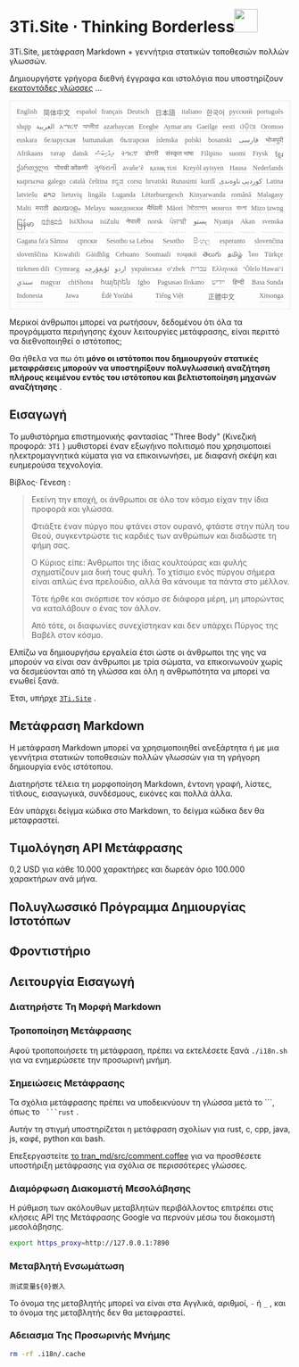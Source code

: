 <h1 style="justify-content:space-between">3Ti.Site ⋅ Thinking Borderless<img src="//i-01.eu.org/3Ti/logo.svg" style="user-select:none;margin-top:-1px;width:42px"></h1>

3Ti.Site, μετάφραση Markdown + γεννήτρια στατικών τοποθεσιών πολλών γλωσσών.

Δημιουργήστε γρήγορα διεθνή έγγραφα και ιστολόγια που υποστηρίζουν [εκατοντάδες γλώσσες](https://github.com/i18n-site/node/blob/main/lang/src/index.js) ...

<pre class="langli" style="display:flex;flex-wrap:wrap;background:transparent;border:1px solid #eee;font-size:12px;box-shadow:0 0 3px inset #eee;padding:12px 5px 4px 12px;justify-content:space-between;"><style>pre.langli i{font-weight:300;font-family:s;margin-right:7px;margin-bottom:8px;font-style:normal;color:#666;border-bottom:1px dashed #ccc;}</style><i>English</i><i> 简体中文 </i><i>español</i><i>français</i><i>Deutsch</i><i> 日本語 </i><i>italiano</i><i>한국어</i><i>русский</i><i>português</i><i>shqip</i><i>‫العربية‬</i><i>አማርኛ</i><i>অসমীয়া</i><i>azərbaycan</i><i>Eʋegbe</i><i>Aymar aru</i><i>Gaeilge</i><i>eesti</i><i>ଓଡ଼ିଆ</i><i>Oromoo</i><i>euskara</i><i>беларуская</i><i>bamanakan</i><i>български</i><i>íslenska</i><i>polski</i><i>bosanski</i><i>‫فارسی‬</i><i>भोजपुरी</i><i>Afrikaans</i><i>татар</i><i>dansk</i><i>‫ދިވެހިބަސް‬</i><i>ትግርኛ</i><i>डोगरी</i><i>संस्कृत भाषा</i><i>Filipino</i><i>suomi</i><i>Frysk</i><i>ខ្មែរ</i><i>ქართული</i><i>गोंयची कोंकणी</i><i>ગુજરાતી</i><i>avañe’ẽ</i><i>қазақ тілі</i><i>Kreyòl ayisyen</i><i>Hausa</i><i>Nederlands</i><i>кыргызча</i><i>galego</i><i>català</i><i>čeština</i><i>ಕನ್ನಡ</i><i>corsu</i><i>hrvatski</i><i>Runasimi</i><i>kurdî</i><i>‫کوردیی ناوەندی‬</i><i>Latina</i><i>latviešu</i><i>ລາວ</i><i>lietuvių</i><i>lingála</i><i>Luganda</i><i>Lëtzebuergesch</i><i>Kinyarwanda</i><i>română</i><i>Malagasy</i><i>Malti</i><i>मराठी</i><i>മലയാളം</i><i>Melayu</i><i>македонски</i><i>मैथिली</i><i>Māori</i><i>মৈতৈলোন্</i><i>монгол</i><i>বাংলা</i><i>Mizo ṭawng</i><i>မြန်မာ</i><i>𞄀𞄄𞄰𞄩𞄍𞄜𞄰</i><i>IsiXhosa</i><i>isiZulu</i><i>नेपाली</i><i>norsk</i><i>ਪੰਜਾਬੀ</i><i>‫پښتو‬</i><i>Nyanja</i><i>Akan</i><i>svenska</i><i>Gagana fa'a Sāmoa</i><i>српски</i><i>Sesotho sa Leboa</i><i>Sesotho</i><i>සිංහල</i><i>esperanto</i><i>slovenčina</i><i>slovenščina</i><i>Kiswahili</i><i>Gàidhlig</i><i>Cebuano</i><i>Soomaali</i><i>тоҷикӣ</i><i>తెలుగు</i><i>தமிழ்</i><i>ไทย</i><i>Türkçe</i><i>türkmen dili</i><i>Cymraeg</i><i>‫ئۇيغۇرچە‬</i><i>‫اردو‬</i><i>українська</i><i>o‘zbek</i><i>‫עברית‬</i><i>Ελληνικά</i><i>ʻŌlelo Hawaiʻi</i><i>‫سنڌي‬</i><i>magyar</i><i>chiShona</i><i>հայերեն</i><i>Igbo</i><i>Pagsasao Ilokano</i><i>‫ייִדיש‬</i><i>हिन्दी</i><i>Basa Sunda</i><i>Indonesia</i><i>Jawa</i><i>Èdè Yorùbá</i><i>Tiếng Việt</i><i> 正體中文 </i><i>Xitsonga</i></pre>

Μερικοί άνθρωποι μπορεί να ρωτήσουν, δεδομένου ότι όλα τα προγράμματα περιήγησης έχουν λειτουργίες μετάφρασης, είναι περιττό να διεθνοποιηθεί ο ιστότοπος;

Θα ήθελα να πω ότι **μόνο οι ιστότοποι που δημιουργούν στατικές μεταφράσεις μπορούν να υποστηρίξουν πολυγλωσσική αναζήτηση πλήρους κειμένου εντός του ιστότοπου και βελτιστοποίηση μηχανών αναζήτησης** .

## Εισαγωγή

Το μυθιστόρημα επιστημονικής φαντασίας &quot;Three Body&quot; (Κινεζική προφορά: `3Tǐ` ) μυθιστορεί έναν εξωγήινο πολιτισμό που χρησιμοποιεί ηλεκτρομαγνητικά κύματα για να επικοινωνήσει, με διαφανή σκέψη και ευημερούσα τεχνολογία.

Βίβλος· Γένεση :

> Εκείνη την εποχή, οι άνθρωποι σε όλο τον κόσμο είχαν την ίδια προφορά και γλώσσα.
>
> Φτιάξτε έναν πύργο που φτάνει στον ουρανό, φτάστε στην πύλη του Θεού, συγκεντρώστε τις καρδιές των ανθρώπων και διαδώστε τη φήμη σας.
>
> Ο Κύριος είπε: Άνθρωποι της ίδιας κουλτούρας και φυλής σχηματίζουν μια δική τους φυλή. Το χτίσιμο ενός πύργου σήμερα είναι απλώς ένα πρελούδιο, αλλά θα κάνουμε τα πάντα στο μέλλον.
>
> Τότε ήρθε και σκόρπισε τον κόσμο σε διάφορα μέρη, μη μπορώντας να καταλάβουν ο ένας τον άλλον.
>
> Από τότε, οι διαφωνίες συνεχίστηκαν και δεν υπάρχει Πύργος της Βαβέλ στον κόσμο.

Ελπίζω να δημιουργήσω εργαλεία έτσι ώστε οι άνθρωποι της γης να μπορούν να είναι σαν άνθρωποι με τρία σώματα, να επικοινωνούν χωρίς να δεσμεύονται από τη γλώσσα και όλη η ανθρωπότητα να μπορεί να ενωθεί ξανά.

Έτσι, υπήρχε [`3Ti.Site`](//3Ti.Site) .

## Μετάφραση Markdown

Η μετάφραση Markdown μπορεί να χρησιμοποιηθεί ανεξάρτητα ή με μια γεννήτρια στατικών τοποθεσιών πολλών γλωσσών για τη γρήγορη δημιουργία ενός ιστότοπου.

Διατηρήστε τέλεια τη μορφοποίηση Markdown, έντονη γραφή, λίστες, τίτλους, εισαγωγικά, συνδέσμους, εικόνες και πολλά άλλα.

Εάν υπάρχει δείγμα κώδικα στο Markdown, το δείγμα κώδικα δεν θα μεταφραστεί.

## Τιμολόγηση API Μετάφρασης

0,2 USD για κάθε 10.000 χαρακτήρες και δωρεάν όριο 100.000 χαρακτήρων ανά μήνα.

## Πολυγλωσσικό Πρόγραμμα Δημιουργίας Ιστοτόπων

## Φροντιστήριο

## Λειτουργία Εισαγωγή

### Διατηρήστε Τη Μορφή Markdown

### Τροποποίηση Μετάφρασης

Αφού τροποποιήσετε τη μετάφραση, πρέπει να εκτελέσετε ξανά `./i18n.sh` για να ενημερώσετε την προσωρινή μνήμη.

### Σημειώσεις Μετάφρασης

Τα σχόλια μετάφρασης πρέπει να υποδεικνύουν τη γλώσσα μετά το \```, όπως το ` ```rust` .

Αυτήν τη στιγμή υποστηρίζεται η μετάφραση σχολίων για rust, c, cpp, java, js, καφέ, python και bash.

Επεξεργαστείτε [το tran_md/src/comment.coffee](https://github.com/i18n-site/node/blob/main/tran_md/src/comment.coffee) για να προσθέσετε υποστήριξη μετάφρασης για σχόλια σε περισσότερες γλώσσες.

### Διαμόρφωση Διακομιστή Μεσολάβησης

Η ρύθμιση των ακόλουθων μεταβλητών περιβάλλοντος επιτρέπει στις κλήσεις API της Μετάφρασης Google να περνούν μέσω του διακομιστή μεσολάβησης.

```bash
export https_proxy=http://127.0.0.1:7890
```

### Μεταβλητή Ενσωμάτωση

```
测试变量${0}嵌入
```

Το όνομα της μεταβλητής μπορεί να είναι στα Αγγλικά, αριθμοί, `-` ή `_` , και το όνομα της μεταβλητής δεν θα μεταφραστεί.

### Αδειασμα Της Προσωρινής Μνήμης

```bash
rm -rf .i18n/.cache
```
